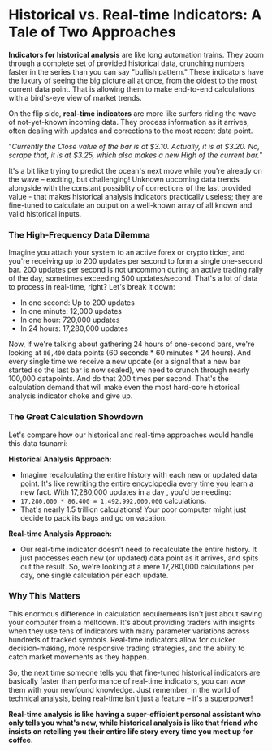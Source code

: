 # Historical vs. Real-time Indicators: A Tale of Two Approaches

**Indicators for historical analysis** are like long automation trains. They zoom through a complete set of provided historical data, crunching numbers faster in the series than you can say "bullish pattern." These indicators have the luxury of seeing the big picture all at once, from the oldest to the most current data point. That is allowing them to make end-to-end calculations with a bird's-eye view of market trends.

On the flip side, **real-time indicators** are more like surfers riding the wave of not-yet-known incoming data. They process information as it arrives, often dealing with updates and corrections to the most recent data point.

"*Currently the Close value of the bar is at \$3.10. Actually, it is at \$3.20. No, scrape that, it is at \$3.25, which also makes a new High of the current bar.*"

It's a bit like trying to predict the ocean's next move while you're already on the wave – exciting, but challenging! Unknown upcoming data trends alongside with the constant possiblity of corrections of the last provided value - that makes historical analysis indicators practically useless; they are fine-tuned to calculate an output on a well-known array of all known and valid historical inputs.


### The High-Frequency Data Dilemma

Imagine you attach your system to an active forex or crypto ticker, and you're receiving up to 200 updates per second to form a single one-second bar. 200 updates per second is not uncommon during an active trading rally of the day, sometimes exceeding 500 updates/second. That's a lot of data to process in real-time, right? Let's break it down:

- In one second: Up to 200 updates
- In one minute: 12,000 updates
- In one hour: 720,000 updates
- In 24 hours: 17,280,000 updates

Now, if we're talking about gathering 24 hours of one-second bars, we're looking at `86,400` data points (60 seconds * 60 minutes * 24 hours). And every single time we receive a new update (or a signal that a new bar started so the last bar is now sealed), we need to crunch through nearly 100,000 datapoints.  And do that 200 times per second. That's the calculation demand that will make even the most hard-core historical analysis indicator choke and give up.

### The Great Calculation Showdown

Let's compare how our historical and real-time approaches would handle this data tsunami:

**Historical Analysis Approach:**

- Imagine recalculating the entire history with each new or updated data point. It's like rewriting the entire encyclopedia every time you learn a new fact. With 17,280,000 updates in a day , you'd be needing:
- `17,280,000 * 86,400 = 1,492,992,000,000` calculations.
- That's nearly 1.5 trillion calculations! Your poor computer might just decide to pack its bags and go on vacation.

**Real-time Analysis Approach:**

- Our real-time indicator doesn't need to recalculate the entire history. It just processes each new (or updated) data point as it arrives, and spits out the result. So, we're looking at a mere 17,280,000 calculations per day, one single calculation per each update.

### Why This Matters

This enormous difference in calculation requirements isn't just about saving your computer from a meltdown. It's about providing traders with insights when they use tens of indicators with many parameter variations across hundreds of tracked symbols. Real-time indicators allow for quicker decision-making, more responsive trading strategies, and the ability to catch market movements as they happen.

So, the next time someone tells you that fine-tuned historical indicators are basically faster than performance of real-time indicators, you can wow them with your newfound knowledge. Just remember, in the world of technical analysis, being real-time isn't just a feature – it's a superpower!

**Real-time analysis is like having a super-efficient personal assistant who only tells you what's new, while historical analysis is like that friend who insists on retelling you their entire life story every time you meet up for coffee.**